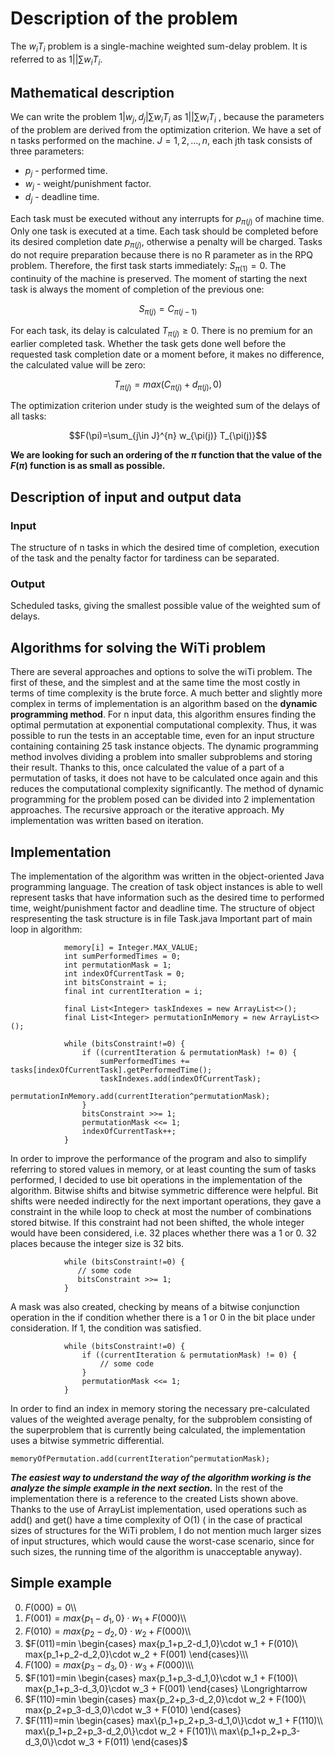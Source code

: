 


# Description of the problem
The $w_{i}T_{i}$ problem is a single-machine weighted sum-delay problem. It is referred to as $1||\sum w_{i}T_{i}$.
## Mathematical description
We can write the problem $1|w_j,d_j | \sum w_iT_i$ as $1|| \sum w_iT_i$ , because the parameters of the problem are derived from the optimization criterion. We have a set of n tasks performed on the machine.
$J = {1, 2, ..., n}$,
each jth task consists of three parameters:

* $p_j$ - performed time.
* $w_j$ - weight/punishment factor.
* $d_j$ - deadline time.


Each task must be executed without any interrupts for $p_{\pi(j)}$ of machine time. Only one task is executed at a time. Each task should be completed before its desired
completion date $p_{\pi(j)}$, otherwise a penalty will be charged. Tasks do not require preparation because there is no R parameter as in the RPQ problem. Therefore, the first task starts immediately: $S_{\pi(1)} = 0$. The continuity of the machine is preserved. The moment of starting the next
task is always the moment of completion of the previous one:

$$S_{\pi(j)}=C_{\pi(j-1)}$$

For each task, its delay is calculated $T_{\pi(j)} \geq 0$. There is no premium for an earlier completed task. Whether the task gets done well before the requested task completion date or a moment before, it makes no difference, the calculated value will be zero:

$$T_{\pi(j)}=max(C_{\pi(j)} + d_{\pi(j)},0)$$


The optimization criterion under study is the weighted sum of the delays of all tasks:

$$F(\pi)=\sum_{j\in J}^{n} w_{\pi(j)} T_{\pi(j)}$$

**We are looking for such an ordering of the $\pi$ function that the value of the $F(\pi)$ function is as small as possible.**


## Description of input and output data
### Input
The structure of n tasks in which the desired time of completion, execution of the task and the penalty factor for tardiness can be separated.
### Output
Scheduled tasks, giving the smallest possible value of the weighted sum of delays.

## Algorithms for solving the WiTi problem

There are several approaches and options to solve the wiTi problem. The first of these, and the
simplest and at the same time the most costly in terms of time complexity is the
brute force. A much better and slightly more
complex in terms of implementation is an algorithm based on the **dynamic programming method**.
For n input data, this algorithm ensures finding the optimal permutation at exponential computational complexity. Thus, it was possible to run the tests in an acceptable time, even for an input structure containing containing 25 task instance objects.
The dynamic programming method involves dividing a problem into smaller subproblems
and storing their result. Thanks to this, once calculated the value of a part of a permutation of tasks, it does not have to be calculated
once again and this reduces the computational complexity significantly.  The method of dynamic programming for the problem posed can be divided into 2 implementation approaches. The recursive approach
or the iterative approach. My implementation was written based on iteration.
## Implementation
The implementation of the algorithm was written in the object-oriented Java programming language. The creation of task object instances is able to well represent tasks that have information such as the desired time to performed time, weight/punishment factor and deadline time. The structure of object respresenting the task structure is in file Task.java
Important part of main loop in algorithm:
```
            memory[i] = Integer.MAX_VALUE;
            int sumPerformedTimes = 0;
            int permutationMask = 1;
            int indexOfCurrentTask = 0;
            int bitsConstraint = i;
            final int currentIteration = i;

            final List<Integer> taskIndexes = new ArrayList<>();
            final List<Integer> permutationInMemory = new ArrayList<>();
            
            while (bitsConstraint!=0) {
                if ((currentIteration & permutationMask) != 0) {
                    sumPerformedTimes += tasks[indexOfCurrentTask].getPerformedTime();
                    taskIndexes.add(indexOfCurrentTask);
                    permutationInMemory.add(currentIteration^permutationMask);
                }
                bitsConstraint >>= 1;
                permutationMask <<= 1;
                indexOfCurrentTask++;
            }
```
In order to improve the performance of the program and also to simplify referring to stored values in memory, or at least counting the sum of tasks performed, I decided to use bit operations in the implementation of the algorithm. Bitwise shifts and bitwise symmetric difference were helpful.
Bit shifts were needed indirectly for the next important operations, they gave a constraint in the while loop to check at most the number of combinations stored bitwise. If this constraint had not been shifted, the whole integer would have been considered, i.e. 32 places whether there was a 1 or 0. 32 places because the integer size is 32 bits.
```
            while (bitsConstraint!=0) {
               // some code
               bitsConstraint >>= 1;
            }
```

A mask was also created, checking by means of a bitwise conjunction operation in the if condition whether there is a 1 or 0 in the bit place under consideration. If 1, the condition was satisfied. 
```
            while (bitsConstraint!=0) {
                if ((currentIteration & permutationMask) != 0) {
                    // some code 
                }   
                permutationMask <<= 1;
            }
```
In order to find an index in memory storing the necessary pre-calculated values of the weighted average penalty, for the subproblem consisting of the superproblem that is currently being calculated, the implementation uses a bitwise symmetric differential. 
```
memoryOfPermutation.add(currentIteration^permutationMask);
```
_**The easiest way to understand the way of the algorithm working is the analyze the simple example in the next section.**_
In the rest of the implementation there is a reference to the created Lists shown above. Thanks to the use of ArrayList implementation, used operations such as add() and get() have a time complexity of O(1) ( in the case of practical sizes of structures for the WiTi problem, I do not mention much larger sizes of input structures, which would cause the worst-case scenario, since for such sizes, the running time of the algorithm is unacceptable anyway).


## Simple example
0. $F(000)=0$\\\\
1. $F(001)=max\{p_1-d_1,0\}\cdot w_1 + F(000)$\\\\
2. $F(010)=max\{p_2-d_2,0\}\cdot w_2 + F(000)$\\\\
3. $F(011)=min
    \begin{cases}
		max\{p_1+p_2-d_1,0\}\cdot w_1 + F(010)\\
        max\{p_1+p_2-d_2,0\}\cdot w_2 + F(001)
    \end{cases}\\\\\\
4. $F(100)=max\{p_3-d_3,0\}\cdot w_3 + F(000)$\\\\\\
5. $F(101)=min
    \begin{cases}
		max\{p_1+p_3-d_1,0\}\cdot w_1 + F(100)\\
        max\{p_1+p_3-d_3,0\}\cdot w_3 + F(001)
    \end{cases}
    \Longrightarrow 
6. $F(110)=min
    \begin{cases}
		max\{p_2+p_3-d_2,0\}\cdot w_2 + F(100)\\
        max\{p_2+p_3-d_3,0\}\cdot w_3 + F(010)
    \end{cases}
7. $F(111)=min
    \begin{cases}
		max\{p_1+p_2+p_3-d_1,0\}\cdot w_1 + F(110)\\
        max\{p_1+p_2+p_3-d_2,0\}\cdot w_2 + F(101)\\
        max\{p_1+p_2+p_3-d_3,0\}\cdot w_3 + F(011)
    \end{cases}$




